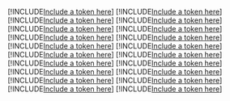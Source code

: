 [!INCLUDE[Include a token here](refs1521698249342/r1.md)]
[!INCLUDE[Include a token here](refs1521698249342/r2.md)]
[!INCLUDE[Include a token here](refs1521698249342/r3.md)]
[!INCLUDE[Include a token here](refs1521698249342/r4.md)]
[!INCLUDE[Include a token here](refs1521698249342/r5.md)]
[!INCLUDE[Include a token here](refs1521698249342/r6.md)]
[!INCLUDE[Include a token here](refs1521698249342/r7.md)]
[!INCLUDE[Include a token here](refs1521698249342/r8.md)]
[!INCLUDE[Include a token here](refs1521698249342/r9.md)]
[!INCLUDE[Include a token here](refs1521698249342/r10.md)]
[!INCLUDE[Include a token here](refs1521698249342/r11.md)]
[!INCLUDE[Include a token here](refs1521698249342/r12.md)]
[!INCLUDE[Include a token here](refs1521698249342/r13.md)]
[!INCLUDE[Include a token here](refs1521698249342/r14.md)]
[!INCLUDE[Include a token here](refs1521698249342/r15.md)]
[!INCLUDE[Include a token here](refs1521698249342/r16.md)]
[!INCLUDE[Include a token here](refs1521698249342/r17.md)]
[!INCLUDE[Include a token here](refs1521698249342/r18.md)]
[!INCLUDE[Include a token here](refs1521698249342/r19.md)]
[!INCLUDE[Include a token here](refs1521698249342/r20.md)]